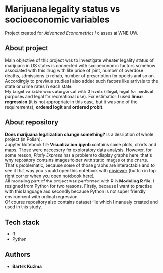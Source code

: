 # Marijuana legality status vs socioeconomic variables

Project created for <i>Advanced Econometrics I</i> classes at WNE UW.

## About project

Main objective of this project was to investigate wheater legality status of marijuana in US states is connected with socioeconomic factors somehow associated with this drug with like price of joint, number of overdose deaths, admissions to rehab, number of prescription for opoids and so on. Accordingly to previous studies I also added such factors like arrivals to the state or crime rates in each state.  
My target variable was catergorical with 3 levels (illegal, legal for medical purposes and legal for recreational use). For estimation I used <b>linear regression</b> (it is not appropriate in this case, but it was one of the requirements), <b>ordered logit</b> and <b>ordered probit</b>.  

## About repository

<b>Does marijuana legalization change something?</b> is a desription of whole project (in Polish).   
Jupyter Notebook file <b>Visualization.ipynb</b> contains some plots, charts and maps. Those were neccesery for exploratory data analysis. However, for some reason, <i>Plotly Express</i> has a problem to display graphs here, that's why repository contains images folder with static images of the charts. That's problematic, because some of those graphs are interactable and to see it that way you should open this notebook with <ins>nbviewer</ins> (button in top right corner when you open notebook here).  
All modeling part of the project was performed with R in <b>Modeling.R</b> file. I resigned from Python for two reasons. Firstly, because I want to practise with this language and secondly because Python is not super friendly environment with ordinal regression.  
Of course repository also contains dataset file which I manualy created and used in this study.

## Tech stack

* R
* Python

## Authors

* **Bartek Kuźma**

